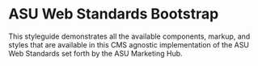 ASU Web Standards Bootstrap
===========================

This styleguide demonstrates all the available components, markup, and styles that are available in this
CMS agnostic implementation of the ASU Web Standards set forth by the ASU Marketing Hub.